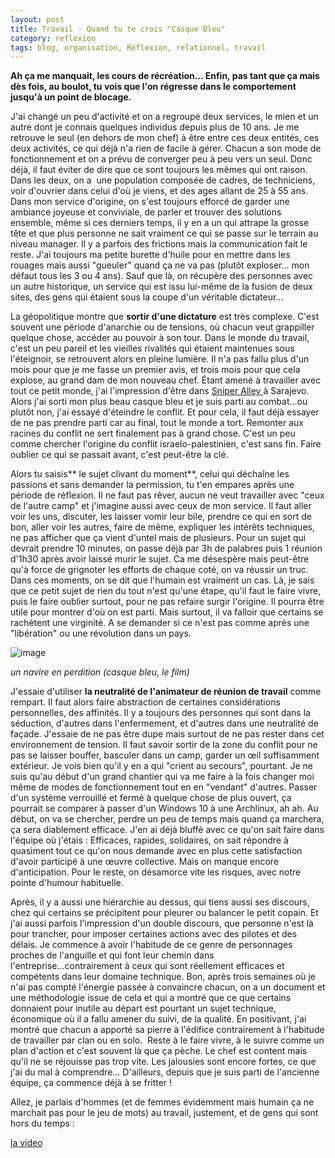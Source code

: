 ```yaml
---
layout: post
title: Travail - Quand tu te crois "Casque Bleu"
category: reflexion
tags: blog, organisation, Réflexion, relationnel, travail
---
```

**Ah ça me manquait, les cours de récréation... Enfin, pas tant que ça mais dès fois, au boulot, tu vois que l'on régresse dans le comportement jusqu'à un point de blocage.**

J'ai changé un peu d'activité et on a regroupé deux services, le mien et un autre dont je connais quelques individus depuis plus de 10 ans. Je me retrouve le seul (en dehors de mon chef) à être entre ces deux entités, ces deux activités, ce qui déjà n'a rien de facile à gérer. Chacun a son mode de fonctionnement et on a prévu de converger peu à peu vers un seul. Donc déjà, il faut éviter de dire que ce sont toujours les mêmes qui ont raison. Dans les deux, on a  une population composée de cadres, de techniciens, voir d'ouvrier dans celui d'où je viens, et des ages allant de 25 à 55 ans. Dans mon service d'origine, on s'est toujours efforcé de garder une ambiance joyeuse et conviviale, de parler et trouver des solutions ensemble, même si ces derniers temps, il y en a un qui attrape la grosse tête et que plus personne ne sait vraiment ce qui se passe sur le terrain au niveau manager. Il y a parfois des frictions mais la communication fait le reste. J'ai toujours ma petite burette d'huile pour en mettre dans les rouages mais aussi "gueuler" quand ça ne va pas (plutôt exploser... mon défaut tous les 3 ou 4 ans). Sauf que là, on récupère des personnes avec un autre historique, un service qui est issu lui-même de la fusion de deux sites, des gens qui étaient sous la coupe d'un véritable dictateur...

La géopolitique montre que **sortir d'une dictature** est très complexe. C'est souvent une période d'anarchie ou de tensions, où chacun veut grappiller quelque chose, accéder au pouvoir à son tour. Dans le monde du travail, c'est un peu pareil et les vieilles rivalités qui étaient maintenues sous l'éteignoir, se retrouvent alors en pleine lumière. Il n'a pas fallu plus d'un mois pour que je me fasse un premier avis, et trois mois pour que cela explose, au grand dam de mon nouveau chef. Étant amené à travailler avec tout ce petit monde, j'ai l'impression d'être dans <a href="https://fr.wikipedia.org/wiki/Sniper_Alley">Sniper Alley </a>à Sarajevo. Alors j'ai sorti mon plus beau casque bleu et je suis parti au combat...ou plutôt non, j'ai essayé d'éteindre le conflit. Et pour cela, il faut déjà essayer de ne pas prendre parti car au final, tout le monde a tort. Remonter aux racines du conflit ne sert finalement pas à grand chose. C'est un peu comme chercher l'origine du conflit israelo-palestinien, c'est sans fin. Faire oublier ce qui se passait avant, c'est peut-être la clé.

Alors tu saisis** le sujet clivant du moment**, celui qui déchaîne les passions et sans demander la permission, tu t'en empares après une période de réflexion. Il ne faut pas rêver, aucun ne veut travailler avec "ceux de l'autre camp" et j'imagine aussi avec ceux de mon service. Il faut aller voir les uns, discuter, les laisser vomir leur bile, prendre ce qui en sort de bon, aller voir les autres, faire de même, expliquer les intérêts techniques, ne pas afficher que ça vient d'untel mais de plusieurs. Pour un sujet qui devrait prendre 10 minutes, on passe déjà par 3h de palabres puis 1 réunion d'1h30 après avoir laissé murir le sujet. Ca me désespère mais peut-être qu'à force de grignoter les efforts de chaque coté, on va réussir un truc. Dans ces moments, on se dit que l'humain est vraiment un cas. Là, je sais que ce petit sujet de rien du tout n'est qu'une étape, qu'il faut le faire vivre, puis le faire oublier surtout, pour ne pas refaire surgir l'origine. Il pourra être utile pour montrer d'où on est parti. Mais surtout, il va falloir que certains se rachètent une virginité. A se demander si ce n'est pas comme après une "libération" ou une révolution dans un pays.

![image](https://cheziceman.files.wordpress.com/2017/09/casquebleu.jpg)

*un navire en perdition (casque bleu, le film)*

J'essaie d'utiliser **la neutralité de l'animateur de réunion de travail** comme rempart. Il faut alors faire abstraction de certaines considérations personnelles, des affinités. Il y a toujours des personnes qui sont dans la séduction, d'autres dans l'enfermement, et d'autres dans une neutralité de façade. J'essaie de ne pas être dupe mais surtout de ne pas rester dans cet environnement de tension. Il faut savoir sortir de la zone du conflit pour ne pas se laisser bouffer, basculer dans un camp, garder un œil suffisamment extérieur. Je vois bien qu'il y en a qui "crient au secours", pourtant. Je ne suis qu'au début d'un grand chantier qui va me faire à la fois changer moi même de modes de fonctionnement tout en en "vendant" d'autres. Passer d'un système verrouillé et fermé à quelque chose de plus ouvert, ça pourrait se comparer à passer d'un Windows 10 à une Archlinux, ah ah. Au début, on va se chercher, perdre un peu de temps mais quand ça marchera, ça sera diablement efficace. J'en ai déjà bluffé avec ce qu'on sait faire dans l'équipe où j'étais : Efficaces, rapides, solidaires, on sait répondre à quasiment tout ce qu'on nous demande avec en plus cette satisfaction d'avoir participé à une œuvre collective. Mais on manque encore d'anticipation. Pour le reste, on désamorce vite les risques, avec notre pointe d'humour habituelle.

Après, il y a aussi une hiérarchie au dessus, qui tiens aussi ses discours, chez qui certains se précipitent pour pleurer ou balancer le petit copain. Et j'ai aussi parfois l'impression d'un double discours, que personne n'est là pour trancher, pour imposer certaines actions avec des pilotes et des délais. Je commence à avoir l'habitude de ce genre de personnages proches de l'anguille et qui font leur chemin dans l'entreprise...contrairement à ceux qui sont réellement efficaces et compétents dans leur domaine technique. Bon, après trois semaines où je n'ai pas compté l'énergie passée à convaincre chacun, on a un document et une méthodologie issue de cela et qui a montré que ce que certains donnaient pour inutile au départ est pourtant un sujet technique, économique où il a fallu amener du suivi, de la qualité. En positivant, j'ai montré que chacun a apporté sa pierre à l'édifice contrairement à l'habitude de travailler par clan ou en solo.  Reste à le faire vivre, à le suivre comme un plan d'action et c'est souvent là que ça pèche. Le chef est content mais qu'il ne se réjouisse pas trop vite. Les jalousies sont encore fortes, ce que j'ai du mal à comprendre... D'ailleurs, depuis que je suis parti de l'ancienne équipe, ça commence déjà à se fritter !

Allez, je parlais d'hommes (et de femmes évidemment mais humain ça ne marchait pas pour le jeu de mots) au travail, justement, et de gens qui sont hors du temps :

[la video](https://www.youtube.com/watch?v=XfR9iY5y94s)
